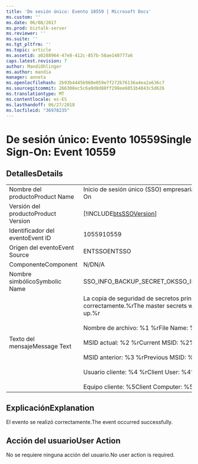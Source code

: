 ```yaml
---
title: 'De sesión único: Evento 10559 | Microsoft Docs'
ms.custom: ''
ms.date: 06/08/2017
ms.prod: biztalk-server
ms.reviewer: ''
ms.suite: ''
ms.tgt_pltfrm: ''
ms.topic: article
ms.assetid: a0288964-47e8-412c-857b-56ae148777a6
caps.latest.revision: 7
author: MandiOhlinger
ms.author: mandia
manager: anneta
ms.openlocfilehash: 2b93b4445b960e059e7f272b76136a4ea2a636c7
ms.sourcegitcommit: 266308ec5c6a9d8d80ff298ee6051b4843c5d626
ms.translationtype: MT
ms.contentlocale: es-ES
ms.lasthandoff: 06/27/2018
ms.locfileid: "36978235"
---
```

# <a name="single-sign-on-event-10559"></a><span data-ttu-id="fc0c7-102">De sesión único: Evento 10559</span><span class="sxs-lookup"><span data-stu-id="fc0c7-102">Single Sign-On: Event 10559</span></span>
## <a name="details"></a><span data-ttu-id="fc0c7-103">Detalles</span><span class="sxs-lookup"><span data-stu-id="fc0c7-103">Details</span></span>  
  
|                 |                                                                                                                                                                                                            |
|-----------------|------------------------------------------------------------------------------------------------------------------------------------------------------------------------------------------------------------|
|  <span data-ttu-id="fc0c7-104">Nombre del producto</span><span class="sxs-lookup"><span data-stu-id="fc0c7-104">Product Name</span></span>   |                                                                                         <span data-ttu-id="fc0c7-105">Inicio de sesión único (SSO) empresarial</span><span class="sxs-lookup"><span data-stu-id="fc0c7-105">Enterprise Single Sign-On</span></span>                                                                                          |
| <span data-ttu-id="fc0c7-106">Versión del producto</span><span class="sxs-lookup"><span data-stu-id="fc0c7-106">Product Version</span></span> |                                                                         [!INCLUDE[btsSSOVersion](../includes/btsssoversion-md.md)]                                                                         |
|    <span data-ttu-id="fc0c7-107">Identificador del evento</span><span class="sxs-lookup"><span data-stu-id="fc0c7-107">Event ID</span></span>     |                                                                                                   <span data-ttu-id="fc0c7-108">10559</span><span class="sxs-lookup"><span data-stu-id="fc0c7-108">10559</span></span>                                                                                                    |
|  <span data-ttu-id="fc0c7-109">Origen del evento</span><span class="sxs-lookup"><span data-stu-id="fc0c7-109">Event Source</span></span>   |                                                                                                   <span data-ttu-id="fc0c7-110">ENTSSO</span><span class="sxs-lookup"><span data-stu-id="fc0c7-110">ENTSSO</span></span>                                                                                                   |
|    <span data-ttu-id="fc0c7-111">Componente</span><span class="sxs-lookup"><span data-stu-id="fc0c7-111">Component</span></span>    |                                                                                                    <span data-ttu-id="fc0c7-112">N/D</span><span class="sxs-lookup"><span data-stu-id="fc0c7-112">N/A</span></span>                                                                                                     |
|  <span data-ttu-id="fc0c7-113">Nombre simbólico</span><span class="sxs-lookup"><span data-stu-id="fc0c7-113">Symbolic Name</span></span>  |                                                                                         <span data-ttu-id="fc0c7-114">SSO_INFO_BACKUP_SECRET_OK</span><span class="sxs-lookup"><span data-stu-id="fc0c7-114">SSO_INFO_BACKUP_SECRET_OK</span></span>                                                                                          |
|  <span data-ttu-id="fc0c7-115">Texto del mensaje</span><span class="sxs-lookup"><span data-stu-id="fc0c7-115">Message Text</span></span>   | <span data-ttu-id="fc0c7-116">La copia de seguridad de secretos principales se realizó correctamente.%r</span><span class="sxs-lookup"><span data-stu-id="fc0c7-116">The master secrets were successfully backed up.%r</span></span><br /><br /> <span data-ttu-id="fc0c7-117">Nombre de archivo: %1 %r</span><span class="sxs-lookup"><span data-stu-id="fc0c7-117">File Name: %1%r</span></span><br /><br /> <span data-ttu-id="fc0c7-118">MSID actual: %2 %r</span><span class="sxs-lookup"><span data-stu-id="fc0c7-118">Current MSID: %2%r</span></span><br /><br /> <span data-ttu-id="fc0c7-119">MSID anterior: %3 %r</span><span class="sxs-lookup"><span data-stu-id="fc0c7-119">Previous MSID: %3%r</span></span><br /><br /> <span data-ttu-id="fc0c7-120">Usuario cliente: %4 %r</span><span class="sxs-lookup"><span data-stu-id="fc0c7-120">Client User: %4%r</span></span><br /><br /> <span data-ttu-id="fc0c7-121">Equipo cliente: %5</span><span class="sxs-lookup"><span data-stu-id="fc0c7-121">Client Computer: %5</span></span> |
  
## <a name="explanation"></a><span data-ttu-id="fc0c7-122">Explicación</span><span class="sxs-lookup"><span data-stu-id="fc0c7-122">Explanation</span></span>  
 <span data-ttu-id="fc0c7-123">El evento se realizó correctamente.</span><span class="sxs-lookup"><span data-stu-id="fc0c7-123">The event occurred successfully.</span></span>  
  
## <a name="user-action"></a><span data-ttu-id="fc0c7-124">Acción del usuario</span><span class="sxs-lookup"><span data-stu-id="fc0c7-124">User Action</span></span>  
 <span data-ttu-id="fc0c7-125">No se requiere ninguna acción del usuario.</span><span class="sxs-lookup"><span data-stu-id="fc0c7-125">No user action is required.</span></span>